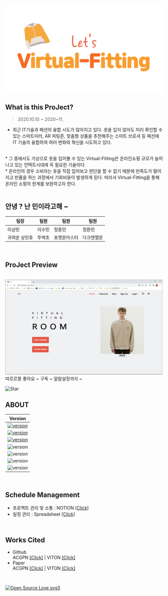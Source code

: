 <p align="center"><img src="/readme/orange_logo.png"></img></p>


## What is this ProJect?
> 2020.10.10 ~ 2020~11.
* 최근 IT기술과 패션의 융합 시도가 많아지고 있다. 옷을 입지 않아도 미리 확인할 수 있는 스마트미러, AR 피팅존, 맞춤형 상품을 추천해주는 스마트 브로셔 등 패션에 IT 기술의 융합하여 여러 변화와 혁신을 시도하고 있다.
</br>
* 그 중에서도 가상으로 옷을 입어볼 수 있는 Virtual-Fitting은 온라인쇼핑 규모가 늘어나고 있는 언택트시대에 꼭 필요한 기술이다.
</br>
* 온라인의 경우 소비자는 옷을 직접 입어보고 판단을 할 수 없기 때문에 만족도가 떨어지고 반품을 하는 과정에서 기회비용이 발생하게 된다. 따라서 Virtual-Fitting을 통해 온라인 쇼핑의 한계를 보완하고자 한다.

</br>
</br>

## 안녕 ? 난 민이라고해 ~

팀장|팀원|팀원|팀원
---|---|---|---
이상민|이수민|정종민|정환민
귀여운 상민츄|뚜벅초|포켓몬마스터|다크엔젤몬

</br>

## ProJect Preview 

<br>
<img src="/readme/preview.png" width="500px" height="300px"></img>
<br/>
따르르릉
좋아요 ~ 구독 ~ 알람설정까지 ~ 

![Star](https://img.shields.io/github/stars/JEONGHWANMIN/Virtual-Fitting_ByMin?style=social) 
<br/>

## ABOUT

 | Version
 | --------
 | [![version](https://img.shields.io/badge/Python-3.7.6-blue)](https://www.python.org/) 
 | [![version](https://img.shields.io/badge/Flask-1.1.1-blue)](https://flask-docs-kr.readthedocs.io/ko/latest/) 
 | [![version](https://img.shields.io/badge/Pytorch%20-1.6.0-blue)](https://pytorch.org/) 
 | ![version](https://img.shields.io/badge/ipdb-0.13.4-blue)
 | ![version](https://img.shields.io/badge/tensorboardX-2.1-blue)
 | ![version](https://img.shields.io/badge/ninja-1.10.0-blue)
 | ![version](https://img.shields.io/badge/opencv-4.1.2-blue)
</br>

## Schedule Management

* 프로젝트 관리 및 소통 : NOTION  [[Click]](https://www.notion.so/AI-27c20722167c456e84110791cca0771c)
* 일정 관리 : Spreadsheet [[Click]](https://docs.google.com/spreadsheets/u/0/d/1VYxDzwDt88ND5S6YmfKAdz-pvAp3t1nZ/edit?usp=sheets_home&ths=true)
</br>


## Works Cited
* Github <br>
ACGPN  [[Click]](https://github.com/switchablenorms/DeepFashion_Try_On) | VITON  [[Click]](https://github.com/xthan/VITON)
* Paper <br>
ACGPN [[Click]](https://arxiv.org/abs/2003.05863) | VITON [[Click]](https://arxiv.org/abs/1711.08447)

</br>

[![Open Source Love svg3](https://badges.frapsoft.com/os/v3/open-source.svg?v=103)](https://github.com/ellerbrock/open-source-badges/)


